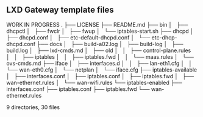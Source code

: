 ## LXD Gateway template files

WORK IN PROGRESS
.
├── LICENSE
├── README.md
├── bin
│   ├── dhcpctl
│   ├── fwclr
│   ├── fwup
│   └── iptables-start.sh
├── dhcpd
│   ├── dhcpd.conf
│   ├── etc-default-dhcpd.conf
│   └── etc-dhcp-dhcpd.conf
├── docs
│   ├── build-a02.log
│   ├── build-log
│   ├── build.log
│   ├── lxd-cmds.md
│   ├── old
│   │   ├── control-plane.rules
│   │   ├── iptables
│   │   ├── iptables.fwd
│   │   └── maas.rules
│   └── ovs-cmds.md
├── iface
│   ├── interfaces.d
│   │   ├── lan-eth1.cfg
│   │   └── wan-eth0.cfg
│   └── netplan
│       └── iface.cfg
├── iptables-available
│   ├── interfaces.conf
│   ├── iptables.conf
│   ├── iptables.fwd
│   ├── wan-ethernet.rules
│   └── wan-wifi.rules
└── iptables-enabled
    ├── interfaces.conf
    ├── iptables.conf
    ├── iptables.fwd
    └── wan-ethernet.rules

9 directories, 30 files
